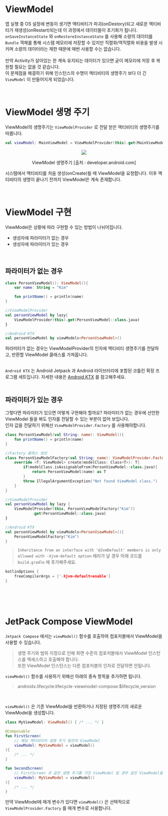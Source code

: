 # ViewModel
앱 실행 중 OS 설정에 변동이 생기면 액티비티가 파괴(onDestory)되고 새로운 액티비티가 재생성(onRestart)되는데 이 과정에서 데이터들이 초기화가 됩니다.  
`onSaveInstanceState` 와 `onRestoreInstanceState` 를 사용해 소량의 데이터를 `Bundle` 객체를 통해 시스템 메모리에 저장할 수 있지만 직렬화/역직렬화 비용을 발생 시키며 소량의 데이터라는 제한 때문에 매번 사용할 수는 없습니다.  
<br>
만약 Activity가 살아있는 한 계속 유지되는 데이터가 있으면 굳이 메모리에 저장 후 복원할 필요는 없을 것 같습니다.  
이 문제점을 해결하기 위해 인스턴스의 수명이 액티비티의 생명주기 보다 더 긴 `ViewModel` 이 만들어지게 되었습니다.
<br>
<br>
<br>

# ViewModel 생명 주기
ViewModel의 생명주기는 `ViewModelProvider` 로 전달 받은 액티비티의 생명주기를 따릅니다. 
```kotlin
val viewModel: MainViewModel = ViewModelProvider(this).get(MainViewModel::class.java)
```
<p align="center">
	<img src="https://developer.android.com/static/images/topic/libraries/architecture/viewmodel-lifecycle.png?hl=ko">
</p>
<p align="center">
	ViewModel 생명주기 [출처 : developer.android.com]
</p>

시스템에서 액티비티를 처음 생성(onCreate)될 때 ViewModel을 요청합니다. 이후 액티비티의 생명이 끝나기 전까지 ViewModel은 계속 존재합니다.
<br>
<br>
<br>

# ViewModel 구현
ViewModel은 상황에 따라 구현할 수 있는 방법이 나뉘어집니다.
- 생성자에 파라미터가 없는 경우
- 생성자에 파라미터가 있는 경우
<br>

## 파라미터가 없는 경우
```kotlin
class PersonViewModel(): ViewModel(){
	var name: String = "Kim"

	fun printName() = println(name)
}

//ViewModelProvider
val personViewModel by lazy{
	ViewModelProvider(this).get(PersonViewModel::class.java)
}

//Android KTX
val personViewModel by viewModels<PersonViewModel>()
```
파라미터가 없는 경우는 ViewModelProvider의 인자에 액티비티 생명주기를 전달하고, 반환할 ViewModel 클래스를 가져옵니다.  
<br>

`Android KTX` 는 Android Jetpack 과 Android 라이브러리에 포함된 코틀린 확장 프로그램 세트입니다. 자세한 내용은 [Android KTX](https://developer.android.com/kotlin/ktx) 를 참고해주세요.  
<br>

## 파라미터가 있는 경우
그렇다면 파라미터가 있으면 어떻게 구현해야 할까요? 파라미터가 없는 경우에 선언한 ViewModel 들을 봐도 인자를 전달할 수 있는 부분이 없어 보입니다.  
인자 값을 전달하기 위해선 `ViewModelProvider.Factory` 를 사용해야합니다.
```kotlin
class PersonViewModel(val String: name): ViewModel(){
	fun printName() = println(name)
}

//Factory 클래스 생성
class PersonViewModelFactory(val String: name): ViewModelProvider.Factory{
	override <T: ViewModel> create(modelClass: Class<T>): T{
		if(modelClass.isAssignableFrom(PersonViewModel::class.java){
			return PersonViewModel(name) as T
		}
		throw IllegalArgumentException("Not found ViewModel class.")
	}
}

//ViewModelProvider
val personViewModel by lazy {
	ViewModelProvider(this, PersonViewModelFactory("Kim"))
			.get(PersonViewModel::class.java)
}

//Android KTX
val personViewModel by viewModels<PersonViewModel>(){
	PersonViewModelFactory("Kim")
}
```
> `Inheritance from an interface with '@JvmDefault' members is only allowed with -Xjvm-default option` 에러가 날 경우 아래 코드를 `build.gradle` 에 추가해주세요.
```c
kotlinOptions {  
	freeCompilerArgs = ['-Xjvm-default=enable']  
}
```
<br>
<br>
<br>

# JetPack Compose ViewModel

`Jetpack Compose` 에서는 `viewModel()` 함수를 호출하여 컴포저블에서 ViewModel을 사용할 수 있습니다.

> 생명 주기와 범위 지정으로 인해 화면 수준의 컴포저블에서 ViewModel 인스턴스를 액세스하고 호출해야 합니다.  
> 또한 ViewModel 인스턴스는 다른 컴포저블의 인자로 전달하면 안됩니다.

`viewModel()` 함수를 사용하기 위해선 아래의 종속 항목을 추가하면 됩니다.
> androidx.lifecycle:lifecycle-viewmodel-compose:$lifecycle_version

<br>

`viewModel()` 은 기존 ViewModel을 반환하거나 지정된 생명주기의 새로운 ViewModel을 생성합니다.
```kotlin
class MyViewModel: ViewModel() { /* ... */ }

@Composable
fun FirstScreen(
	// 해당 액티비티의 생명 주기 동안의 ViewModel
	viewModel: MyViewModel = viewModel()
){
	/* ... */
}

fun SecondScreen(
	// FirstScreen 과 같은 생명 주기를 가진 ViewModel 일 경우 같은 ViewModel을 반환
	viewModel: MyViewModel = viewModel()
){
	/* ... */
}
```

만약 ViewModel에 매개 변수가 있다면 `viewModel()` 은 선택적으로 `ViewModelProvider.Factory` 를 매개 변수로 사용합니다.
